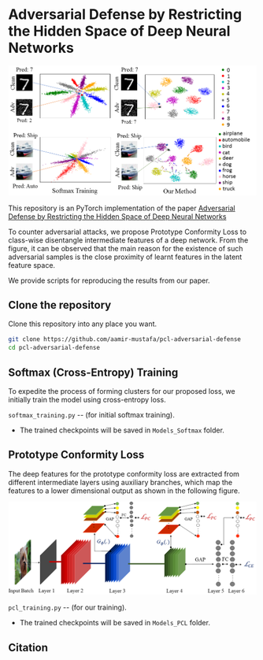 # Adversarial Defense by Restricting the Hidden Space of Deep Neural Networks

![Figure 1](Mapping_Function.png)

This repository is an PyTorch implementation of the paper [Adversarial Defense by Restricting the Hidden Space of Deep Neural Networks](https://arxiv.org/abs/1904.00887)

To counter adversarial attacks, we propose Prototype Conformity Loss to class-wise disentangle intermediate features of a deep network. From the figure, it can be observed that the main reason for the existence of such adversarial samples is the close proximity of learnt features in the latent feature space.

We provide scripts for reproducing the results from our paper.


## Clone the repository
Clone this repository into any place you want.
```bash
git clone https://github.com/aamir-mustafa/pcl-adversarial-defense
cd pcl-adversarial-defense
```
## Softmax (Cross-Entropy) Training
To expedite the process of forming clusters for our proposed loss, we initially train the model using cross-entropy loss.
 
``softmax_training.py`` -- (for initial softmax training).

* The trained checkpoints will be saved in ``Models_Softmax`` folder.


## Prototype Conformity Loss
The deep features for the prototype conformity loss are extracted from different intermediate layers using auxiliary branches, which map the features to a lower dimensional output as shown in the following figure.

![](Block_Diag.png)



``pcl_training.py`` -- (for our training).

* The trained checkpoints will be saved in ``Models_PCL`` folder.



## Citation
```
```
